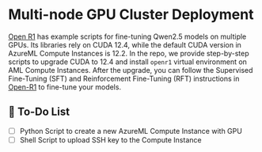 # Multi-node GPU Cluster Deployment
[Open R1](https://github.com/huggingface/open-r1) has example scripts for fine-tuning Qwen2.5 models on multiple GPUs. Its libraries rely on CUDA 12.4, while the default CUDA version in AzureML Compute Instances is 12.2. In the repo, we provide step-by-step scripts to upgrade CUDA to 12.4 and install `openr1` virtual environment on AML Compute Instances. After the upgrade, you can follow the Supervised Fine-Tuning (SFT) and Reinforcement Fine-Tuning (RFT) instructions in [Open-R1](https://github.com/huggingface/open-r1) to fine-tune your models.

## 📝 To-Do List
- [ ] Python Script to create a new AzureML Compute Instance with GPU
- [ ] Shell Script to upload SSH key to the Compute Instance
